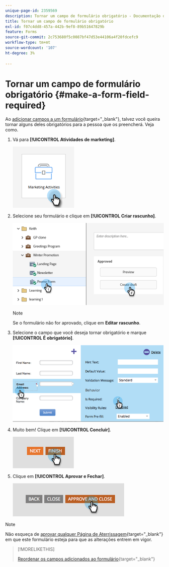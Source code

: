 ```yaml
---
unique-page-id: 2359569
description: Tornar um campo de formulário obrigatório - Documentação do Marketo - Documentação do produto
title: Tornar um campo de formulário obrigatório
exl-id: f07c4dd8-457a-442b-9ef8-89b51647829b
feature: Forms
source-git-commit: 2c753680f5c0087bf47d53e44106a4f20fdcefc9
workflow-type: tm+mt
source-wordcount: '107'
ht-degree: 3%

---
```


# Tornar um campo de formulário obrigatório {#make-a-form-field-required}

Ao [adicionar campos a um formulário](/help/marketo/product-docs/demand-generation/forms/creating-a-form/add-a-field-to-a-form.md){target="_blank"}, talvez você queira tornar alguns deles obrigatórios para a pessoa que os preencherá. Veja como.

1. Vá para **[!UICONTROL Atividades de marketing]**.

   ![](assets/make-a-form-field-required-1.png)

1. Selecione seu formulário e clique em **[!UICONTROL Criar rascunho]**.

   ![](assets/make-a-form-field-required-2.png)

   >[!NOTE]
   >
   >Se o formulário não for aprovado, clique em **Editar rascunho**.

1. Selecione o campo que você deseja tornar obrigatório e marque **[!UICONTROL É obrigatório]**.

   ![](assets/make-a-form-field-required-3.png)

1. Muito bem! Clique em **[!UICONTROL Concluir]**.

   ![](assets/make-a-form-field-required-4.png)

1. Clique em **[!UICONTROL Aprovar e Fechar]**.

   ![](assets/make-a-form-field-required-5.png)

>[!NOTE]
>
>Não esqueça de [aprovar qualquer Página de Aterrissagem](/help/marketo/product-docs/demand-generation/landing-pages/understanding-landing-pages/approve-unapprove-or-delete-a-landing-page.md){target="_blank"} em que este formulário esteja para que as alterações entrem em vigor.

>[!MORELIKETHIS]
>
>[Reordenar os campos adicionados ao formulário](/help/marketo/product-docs/demand-generation/forms/form-fields/reorder-fields-in-a-form.md){target="_blank"}
